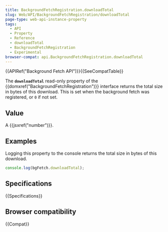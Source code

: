 ```yaml
---
title: BackgroundFetchRegistration.downloadTotal
slug: Web/API/BackgroundFetchRegistration/downloadTotal
page-type: web-api-instance-property
tags:
  - API
  - Property
  - Reference
  - downloadTotal
  - BackgroundFetchRegistration
  - Experimental
browser-compat: api.BackgroundFetchRegistration.downloadTotal
---
```


{{APIRef("Background Fetch API")}}{{SeeCompatTable}}

The **`downloadTotal`** read-only property of the {{domxref("BackgroundFetchRegistration")}} interface returns the total size in bytes of this download. This is set when the background fetch was registered, or `0` if not set.

## Value

A {{jsxref("number")}}.

## Examples

Logging this property to the console returns the total size in bytes of this download.

```js
console.log(bgFetch.downloadTotal);
```

## Specifications

{{Specifications}}

## Browser compatibility

{{Compat}}
